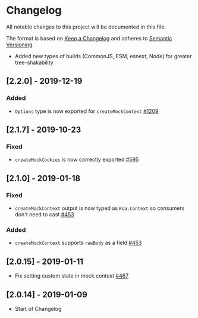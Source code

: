 # Changelog

All notable changes to this project will be documented in this file.

The format is based on [Keep a Changelog](http://keepachangelog.com/en/1.0.0/)
and adheres to [Semantic Versioning](http://semver.org/spec/v2.0.0.html).

<!-- ## [Unreleased] -->

- Added new types of builds (CommonJS, ESM, esnext, Node) for greater tree-shakability

## [2.2.0] - 2019-12-19

### Added

- `Options` type is now exported for `createMockContext` [#1209](https://github.com/Shopify/quilt/pull/1209)

## [2.1.7] - 2019-10-23

### Fixed

- `createMockCookies` is now correctly exported [#595](https://github.com/Shopify/quilt/pull/595)

## [2.1.0] - 2019-01-18

### Fixed

- `createMockContext` output is now typed as `Koa.Context` so consumers don't need to cast [#453](https://github.com/Shopify/quilt/pull/453)

### Added

- `createMockContext` supports `rawBody` as a field [#453](https://github.com/Shopify/quilt/pull/453)

## [2.0.15] - 2019-01-11

- Fix setting custom state in mock context [#467](https://github.com/Shopify/quilt/pull/467)

## [2.0.14] - 2019-01-09

- Start of Changelog

